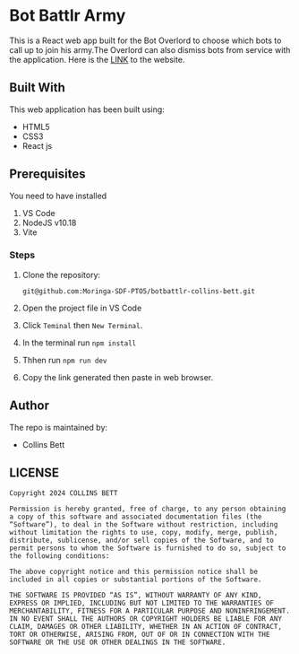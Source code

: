 # Bot Battlr Army 

This is a React web app built for the Bot Overlord to choose which bots to call up to join his army.The Overlord can also dismiss bots from service with the application. 
Here is the [LINK](https://botbattlr-collins-bett1.vercel.app/) to the website.

## Built With
This web application has been built using:

- HTML5
- CSS3
- React js

## Prerequisites
You need to have installed 
1. VS Code
2. NodeJS v10.18
3. Vite 

### Steps
1. Clone the repository:

    ```git@github.com:Moringa-SDF-PTO5/botbattlr-collins-bett.git```

2. Open the project file in VS Code

3. Click ```Teminal``` then ```New Terminal```.

4. In the terminal run ```npm install```

5. Thhen run ```npm run dev```

6. Copy the link generated then paste in web browser.

## Author
The repo is maintained by:
- Collins Bett

## LICENSE
```
Copyright 2024 COLLINS BETT

Permission is hereby granted, free of charge, to any person obtaining a copy of this software and associated documentation files (the “Software”), to deal in the Software without restriction, including without limitation the rights to use, copy, modify, merge, publish, distribute, sublicense, and/or sell copies of the Software, and to permit persons to whom the Software is furnished to do so, subject to the following conditions:

The above copyright notice and this permission notice shall be included in all copies or substantial portions of the Software.

THE SOFTWARE IS PROVIDED “AS IS”, WITHOUT WARRANTY OF ANY KIND, EXPRESS OR IMPLIED, INCLUDING BUT NOT LIMITED TO THE WARRANTIES OF MERCHANTABILITY, FITNESS FOR A PARTICULAR PURPOSE AND NONINFRINGEMENT. IN NO EVENT SHALL THE AUTHORS OR COPYRIGHT HOLDERS BE LIABLE FOR ANY CLAIM, DAMAGES OR OTHER LIABILITY, WHETHER IN AN ACTION OF CONTRACT, TORT OR OTHERWISE, ARISING FROM, OUT OF OR IN CONNECTION WITH THE SOFTWARE OR THE USE OR OTHER DEALINGS IN THE SOFTWARE.
```
